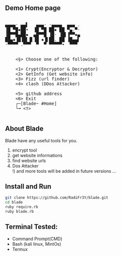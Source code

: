 ## Demo Home page
<pre>

▄▄▄▄· ▄▄▌   ▄▄▄· ·▄▄▄▄  ▄▄▄ .
▐█ ▀█▪██•  ▐█ ▀█ ██▪ ██ ▀▄.▀·
▐█▀▀█▄██▪  ▄█▀▀█ ▐█· ▐█▌▐▀▀▪▄
██▄▪▐█▐█▌▐▌▐█ ▪▐▌██. ██ ▐█▄▄▌
·▀▀▀▀ .▀▀▀  ▀  ▀ ▀▀▀▀▀•  ▀▀▀ 


    <§> Choose one of the following:

    <1> Crypt(Encryptor & Decryptor)
    <2> GetInfo (Get website info)
    <3> Fizz (url finder)
    <4> clash (DDos Attacker)

    <5> github address
    <6> Exit
    ┌─[Blade~ #Home]
    └╼ <†> 

</pre>

## About Blade
Blade have any useful tools for you.
1) encrypt tool
2) get website informations
3) find website urls
4) Dos Attacker <br>
!) and more tools will be added in future versions ...

## Install and Run
```bash
git clone https://github.com/RadiFr3Y/blade.git
cd blade
ruby require.rb
ruby blade.rb
````

## Terminal Tested:
- Command Prompt(CMD)
- Bash (kali linux, MintOs)
- Termux
